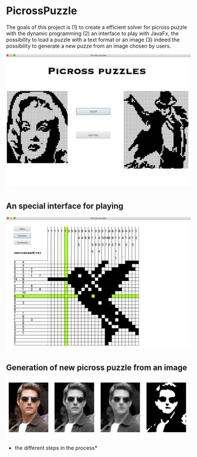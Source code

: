 # PicrossPuzzle
The goals of this project is (1) to create a efficient solver for picross puzzle with the dynamic programming (2) an interface to play with JavaFx, the possibility to load a puzzle with a text format or an image (3) indeed the possibility to generate a new puzze from an image chosen by users.

![image of the menu](doc/menu.png)
## An special interface for playing 
![image of the interface for gaming](doc/game_interface.png)
## Generation of new picross puzzle from an image
![images to explain the image processing](doc/image_processing.png)
* the different steps in the process*
